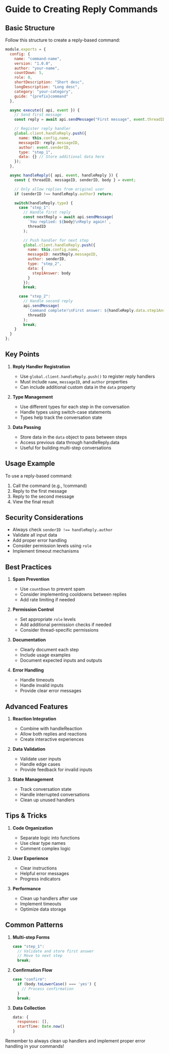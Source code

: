 # Guide to Creating Reply Commands

## Basic Structure

Follow this structure to create a reply-based command:

```javascript
module.exports = {
  config: {
    name: "command-name",
    version: "1.0.0", 
    author: "your-name",
    countDown: 5,
    role: 0,
    shortDescription: "Short desc",
    longDescription: "Long desc",
    category: "your-category",
    guide: "{prefix}command"
  },

  async execute({ api, event }) {
    // Send first message
    const reply = await api.sendMessage("First message", event.threadID);

    // Register reply handler 
    global.client.handleReply.push({
      name: this.config.name,
      messageID: reply.messageID,
      author: event.senderID,
      type: "step_1",
      data: {} // Store additional data here
    });
  },

  async handleReply({ api, event, handleReply }) {
    const { threadID, messageID, senderID, body } = event;

    // Only allow replies from original user
    if (senderID !== handleReply.author) return;

    switch(handleReply.type) {
      case "step_1":
        // Handle first reply
        const nextReply = await api.sendMessage(
          `You replied: ${body}\nReply again!`, 
          threadID
        );

        // Push handler for next step
        global.client.handleReply.push({
          name: this.config.name,
          messageID: nextReply.messageID,
          author: senderID,
          type: "step_2",
          data: {
            step1Answer: body
          }
        });
        break;

      case "step_2":
        // Handle second reply
        api.sendMessage(
          `Command complete!\nFirst answer: ${handleReply.data.step1Answer}\nSecond answer: ${body}`,
          threadID
        );
        break;
    }
  }
};
```

## Key Points

1. **Reply Handler Registration**
   - Use `global.client.handleReply.push()` to register reply handlers
   - Must include `name`, `messageID`, and `author` properties
   - Can include additional custom data in the `data` property

2. **Type Management**
   - Use different types for each step in the conversation
   - Handle types using switch-case statements
   - Types help track the conversation state

3. **Data Passing**
   - Store data in the `data` object to pass between steps
   - Access previous data through handleReply.data
   - Useful for building multi-step conversations

## Usage Example

To use a reply-based command:

1. Call the command (e.g., !command)
2. Reply to the first message
3. Reply to the second message
4. View the final result

## Security Considerations

- Always check `senderID !== handleReply.author`
- Validate all input data
- Add proper error handling
- Consider permission levels using `role`
- Implement timeout mechanisms

## Best Practices

1. **Spam Prevention**
   - Use `countDown` to prevent spam
   - Consider implementing cooldowns between replies
   - Add rate limiting if needed

2. **Permission Control**
   - Set appropriate `role` levels
   - Add additional permission checks if needed
   - Consider thread-specific permissions

3. **Documentation**
   - Clearly document each step
   - Include usage examples
   - Document expected inputs and outputs

4. **Error Handling**
   - Handle timeouts
   - Handle invalid inputs
   - Provide clear error messages

## Advanced Features

1. **Reaction Integration**
   - Combine with handleReaction
   - Allow both replies and reactions
   - Create interactive experiences

2. **Data Validation**
   - Validate user inputs
   - Handle edge cases
   - Provide feedback for invalid inputs

3. **State Management**
   - Track conversation state
   - Handle interrupted conversations
   - Clean up unused handlers

## Tips & Tricks

1. **Code Organization**
   - Separate logic into functions
   - Use clear type names
   - Comment complex logic

2. **User Experience**
   - Clear instructions
   - Helpful error messages
   - Progress indicators

3. **Performance**
   - Clean up handlers after use
   - Implement timeouts
   - Optimize data storage

## Common Patterns

1. **Multi-step Forms**
   ```javascript
   case "step_1":
     // Validate and store first answer
     // Move to next step
     break;
   ```

2. **Confirmation Flow**
   ```javascript
   case "confirm":
     if (body.toLowerCase() === 'yes') {
       // Process confirmation
     }
     break;
   ```

3. **Data Collection**
   ```javascript
   data: {
     responses: [],
     startTime: Date.now()
   }
   ```

Remember to always clean up handlers and implement proper error handling in your commands!
